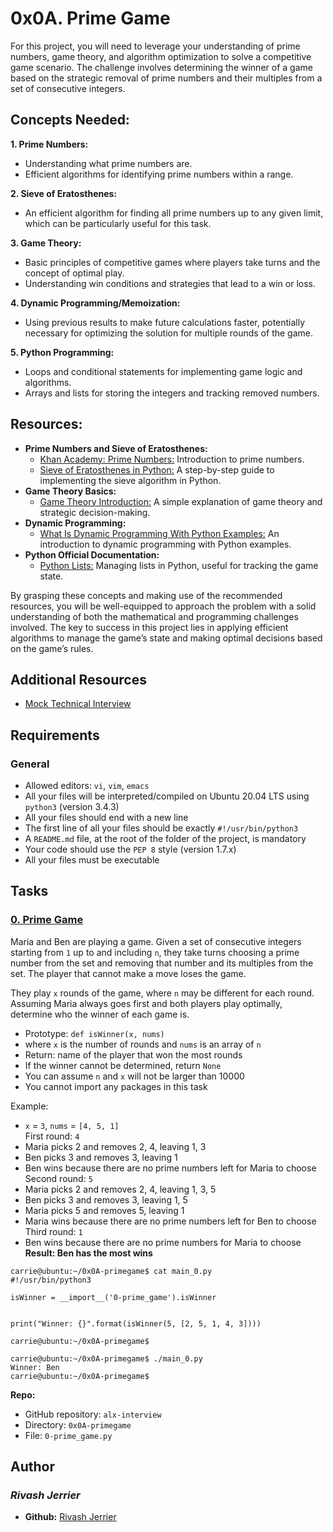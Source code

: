 # 0x0A. Prime Game

For this project, you will need to leverage your understanding of prime numbers, game theory, and algorithm optimization to solve a competitive game scenario. The challenge involves determining the winner of a game based on the strategic removal of prime numbers and their multiples from a set of consecutive integers.  

## Concepts Needed:
**1. Prime Numbers:**
- Understanding what prime numbers are.
- Efficient algorithms for identifying prime numbers within a range.  

**2. Sieve of Eratosthenes:**
- An efficient algorithm for finding all prime numbers up to any given limit, which can be particularly useful for this task.  

**3. Game Theory:**
- Basic principles of competitive games where players take turns and the concept of optimal play.
- Understanding win conditions and strategies that lead to a win or loss.  

**4. Dynamic Programming/Memoization:**
- Using previous results to make future calculations faster, potentially necessary for optimizing the solution for multiple rounds of the game.  

**5. Python Programming:**
- Loops and conditional statements for implementing game logic and algorithms.
- Arrays and lists for storing the integers and tracking removed numbers.  

## Resources:
- **Prime Numbers and Sieve of Eratosthenes:**
  - [Khan Academy: Prime Numbers:](https://www.khanacademy.org/math/cc-fourth-grade-math/imp-factors-multiples-and-patterns/imp-prime-and-composite-numbers/v/prime-numbers) Introduction to prime numbers.
  - [Sieve of Eratosthenes in Python:](https://www.geeksforgeeks.org/sieve-of-eratosthenes/) A step-by-step guide to implementing the sieve algorithm in Python.  
- **Game Theory Basics:**
  - [Game Theory Introduction:](https://www.investopedia.com/terms/g/gametheory.asp) A simple explanation of game theory and strategic decision-making.  
- **Dynamic Programming:**
  - [What Is Dynamic Programming With Python Examples:](https://skerritt.blog/dynamic-programming/) An introduction to dynamic programming with Python examples.  
- **Python Official Documentation:**
  - [Python Lists:](https://docs.python.org/3/tutorial/introduction.html#lists) Managing lists in Python, useful for tracking the game state.  

By grasping these concepts and making use of the recommended resources, you will be well-equipped to approach the problem with a solid understanding of both the mathematical and programming challenges involved. The key to success in this project lies in applying efficient algorithms to manage the game’s state and making optimal decisions based on the game’s rules.  

## Additional Resources
- [Mock Technical Interview](https://www.youtube.com/watch?feature=shared&v=Jw2pniZCLi8)  

## Requirements
### General
- Allowed editors: `vi`, `vim`, `emacs`
- All your files will be interpreted/compiled on Ubuntu 20.04 LTS using `python3` (version 3.4.3)
- All your files should end with a new line
- The first line of all your files should be exactly `#!/usr/bin/python3`
- A `README.md` file, at the root of the folder of the project, is mandatory
- Your code should use the `PEP 8` style (version 1.7.x)
- All your files must be executable

## Tasks
### [0. Prime Game](./0-prime_game.py)
Maria and Ben are playing a game. Given a set of consecutive integers starting from `1` up to and including `n`, they take turns choosing a prime number from the set and removing that number and its multiples from the set. The player that cannot make a move loses the game.  

They play `x` rounds of the game, where `n` may be different for each round. Assuming Maria always goes first and both players play optimally, determine who the winner of each game is.  
- Prototype: `def isWinner(x, nums)`
- where `x` is the number of rounds and `nums` is an array of `n`
- Return: name of the player that won the most rounds
- If the winner cannot be determined, return `None`
- You can assume `n` and `x` will not be larger than 10000
- You cannot import any packages in this task  

Example:
- `x` = `3`, `nums` = `[4, 5, 1]`  
First round: `4`
- Maria picks 2 and removes 2, 4, leaving 1, 3
- Ben picks 3 and removes 3, leaving 1
- Ben wins because there are no prime numbers left for Maria to choose  
Second round: `5`
- Maria picks 2 and removes 2, 4, leaving 1, 3, 5
- Ben picks 3 and removes 3, leaving 1, 5
- Maria picks 5 and removes 5, leaving 1
- Maria wins because there are no prime numbers left for Ben to choose  
Third round: `1`
- Ben wins because there are no prime numbers for Maria to choose  
**Result: Ben has the most wins**
```
carrie@ubuntu:~/0x0A-primegame$ cat main_0.py
#!/usr/bin/python3

isWinner = __import__('0-prime_game').isWinner


print("Winner: {}".format(isWinner(5, [2, 5, 1, 4, 3])))

carrie@ubuntu:~/0x0A-primegame$
```
```
carrie@ubuntu:~/0x0A-primegame$ ./main_0.py
Winner: Ben
carrie@ubuntu:~/0x0A-primegame$
```
**Repo:**
* GitHub repository: `alx-interview`
* Directory: `0x0A-primegame`
* File: `0-prime_game.py`

## Author
### _Rivash Jerrier_

- **Github:** [Rivash Jerrier](https://github.com/Rivashjerrier)
